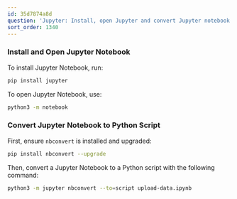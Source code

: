 ```yaml
---
id: 35d7874a8d
question: 'Jupyter: Install, open Jupyter and convert Jupyter notebook to Python script'
sort_order: 1340
---
```


### Install and Open Jupyter Notebook

To install Jupyter Notebook, run:

```bash
pip install jupyter
```

To open Jupyter Notebook, use:

```bash
python3 -m notebook
```

### Convert Jupyter Notebook to Python Script

First, ensure `nbconvert` is installed and upgraded:

```bash
pip install nbconvert --upgrade
```

Then, convert a Jupyter Notebook to a Python script with the following command:

```bash
python3 -m jupyter nbconvert --to=script upload-data.ipynb
```
